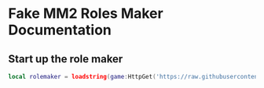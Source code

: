 # Fake MM2 Roles Maker Documentation

## Start up the role maker
```lua
local rolemaker = loadstring(game:HttpGet('https://raw.githubusercontent.com/d4ba/x/main/FakeMM2RoleMaker.lua'))()
```
